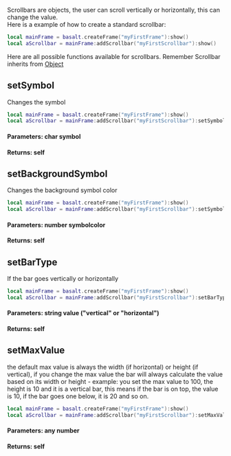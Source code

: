Scrollbars are objects, the user can scroll vertically or horizontally, this can change the value.<br>
Here is a example of how to create a standard scrollbar:

```lua
local mainFrame = basalt.createFrame("myFirstFrame"):show()
local aScrollbar = mainFrame:addScrollbar("myFirstScrollbar"):show()
```
Here are all possible functions available for scrollbars. Remember Scrollbar inherits from [Object](objects/Object.md)

## setSymbol
Changes the symbol

```lua
local mainFrame = basalt.createFrame("myFirstFrame"):show()
local aScrollbar = mainFrame:addScrollbar("myFirstScrollbar"):setSymbol("X"):show()
```
#### Parameters: char symbol<br>
#### Returns: self<br>

## setBackgroundSymbol
Changes the background symbol color

```lua
local mainFrame = basalt.createFrame("myFirstFrame"):show()
local aScrollbar = mainFrame:addScrollbar("myFirstScrollbar"):setSymbol("X"):setBackgroundSymbol(colors.green):show()
```
#### Parameters: number symbolcolor<br>
#### Returns: self<br>

## setBarType
If the bar goes vertically or horizontally

```lua
local mainFrame = basalt.createFrame("myFirstFrame"):show()
local aScrollbar = mainFrame:addScrollbar("myFirstScrollbar"):setBarType("horizontal"):show()
```
#### Parameters: string value ("vertical" or "horizontal")<br>
#### Returns: self<br>

## setMaxValue
the default max value is always the width (if horizontal) or height (if vertical), if you change the max value the bar will always calculate the value based on its width or height - example: you set the max value to 100, the height is 10 and it is a vertical bar, this means if the bar is on top, the value is 10, if the bar goes one below, it is 20 and so on.

```lua
local mainFrame = basalt.createFrame("myFirstFrame"):show()
local aScrollbar = mainFrame:addScrollbar("myFirstScrollbar"):setMaxValue(123):show()
```
#### Parameters: any number<br>
#### Returns: self<br>

